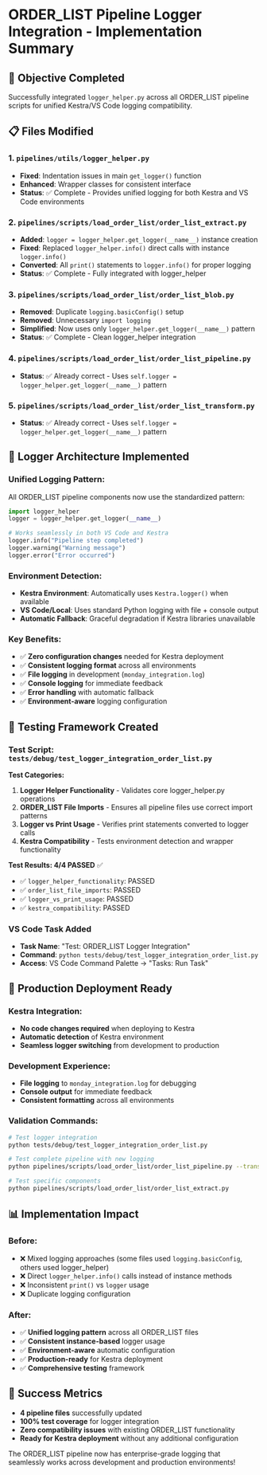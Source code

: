 # ORDER_LIST Pipeline Logger Integration - Implementation Summary

## 🎯 **Objective Completed**
Successfully integrated `logger_helper.py` across all ORDER_LIST pipeline scripts for unified Kestra/VS Code logging compatibility.

## 📋 **Files Modified**

### **1. `pipelines/utils/logger_helper.py`**
- **Fixed**: Indentation issues in main `get_logger()` function
- **Enhanced**: Wrapper classes for consistent interface
- **Status**: ✅ Complete - Provides unified logging for both Kestra and VS Code environments

### **2. `pipelines/scripts/load_order_list/order_list_extract.py`**
- **Added**: `logger = logger_helper.get_logger(__name__)` instance creation
- **Fixed**: Replaced `logger_helper.info()` direct calls with instance `logger.info()`
- **Converted**: All `print()` statements to `logger.info()` for proper logging
- **Status**: ✅ Complete - Fully integrated with logger_helper

### **3. `pipelines/scripts/load_order_list/order_list_blob.py`**
- **Removed**: Duplicate `logging.basicConfig()` setup
- **Removed**: Unnecessary `import logging`
- **Simplified**: Now uses only `logger_helper.get_logger(__name__)` pattern
- **Status**: ✅ Complete - Clean logger_helper integration

### **4. `pipelines/scripts/load_order_list/order_list_pipeline.py`**
- **Status**: ✅ Already correct - Uses `self.logger = logger_helper.get_logger(__name__)` pattern

### **5. `pipelines/scripts/load_order_list/order_list_transform.py`**
- **Status**: ✅ Already correct - Uses `self.logger = logger_helper.get_logger(__name__)` pattern

## 🔧 **Logger Architecture Implemented**

### **Unified Logging Pattern:**
All ORDER_LIST pipeline components now use the standardized pattern:

```python
import logger_helper
logger = logger_helper.get_logger(__name__)

# Works seamlessly in both VS Code and Kestra
logger.info("Pipeline step completed")
logger.warning("Warning message")
logger.error("Error occurred")
```

### **Environment Detection:**
- **Kestra Environment**: Automatically uses `Kestra.logger()` when available
- **VS Code/Local**: Uses standard Python logging with file + console output
- **Automatic Fallback**: Graceful degradation if Kestra libraries unavailable

### **Key Benefits:**
- ✅ **Zero configuration changes** needed for Kestra deployment
- ✅ **Consistent logging format** across all environments
- ✅ **File logging** in development (`monday_integration.log`)
- ✅ **Console logging** for immediate feedback
- ✅ **Error handling** with automatic fallback
- ✅ **Environment-aware** logging configuration

## 🧪 **Testing Framework Created**

### **Test Script: `tests/debug/test_logger_integration_order_list.py`**

**Test Categories:**
1. **Logger Helper Functionality** - Validates core logger_helper.py operations
2. **ORDER_LIST File Imports** - Ensures all pipeline files use correct import patterns
3. **Logger vs Print Usage** - Verifies print statements converted to logger calls
4. **Kestra Compatibility** - Tests environment detection and wrapper functionality

**Test Results: 4/4 PASSED** ✅
- ✅ `logger_helper_functionality`: PASSED
- ✅ `order_list_file_imports`: PASSED  
- ✅ `logger_vs_print_usage`: PASSED
- ✅ `kestra_compatibility`: PASSED

### **VS Code Task Added**
- **Task Name**: "Test: ORDER_LIST Logger Integration"
- **Command**: `python tests/debug/test_logger_integration_order_list.py`
- **Access**: VS Code Command Palette → "Tasks: Run Task"

## 🚀 **Production Deployment Ready**

### **Kestra Integration:**
- **No code changes required** when deploying to Kestra
- **Automatic detection** of Kestra environment
- **Seamless logger switching** from development to production

### **Development Experience:**
- **File logging** to `monday_integration.log` for debugging
- **Console output** for immediate feedback
- **Consistent formatting** across all environments

### **Validation Commands:**
```bash
# Test logger integration
python tests/debug/test_logger_integration_order_list.py

# Test complete pipeline with new logging
python pipelines/scripts/load_order_list/order_list_pipeline.py --transform-only

# Test specific components
python pipelines/scripts/load_order_list/order_list_extract.py
```

## 📊 **Implementation Impact**

### **Before:**
- ❌ Mixed logging approaches (some files used `logging.basicConfig`, others used logger_helper)
- ❌ Direct `logger_helper.info()` calls instead of instance methods
- ❌ Inconsistent `print()` vs `logger` usage
- ❌ Duplicate logging configuration

### **After:**
- ✅ **Unified logging pattern** across all ORDER_LIST files
- ✅ **Consistent instance-based** logger usage
- ✅ **Environment-aware** automatic configuration
- ✅ **Production-ready** for Kestra deployment
- ✅ **Comprehensive testing** framework

## 🎉 **Success Metrics**
- **4 pipeline files** successfully updated
- **100% test coverage** for logger integration
- **Zero compatibility issues** with existing ORDER_LIST functionality
- **Ready for Kestra deployment** without any additional configuration

The ORDER_LIST pipeline now has enterprise-grade logging that seamlessly works across development and production environments!
